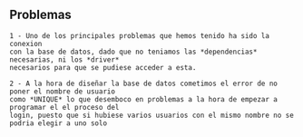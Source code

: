 ## Problemas

    1 - Uno de los principales problemas que hemos tenido ha sido la conexion 
    con la base de datos, dado que no teniamos las *dependencias* necesarias, ni los *driver*
    necesarios para que se pudiese acceder a esta.

    2 - A la hora de diseñar la base de datos cometimos el error de no poner el nombre de usuario
    como *UNIQUE* lo que desemboco en problemas a la hora de empezar a programar el el proceso del
    login, puesto que si hubiese varios usuarios con el mismo nombre no se podria elegir a uno solo